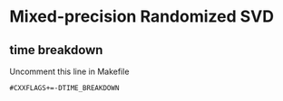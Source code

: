 # Mixed-precision Randomized SVD

## time breakdown

Uncomment this line in Makefile
```make
#CXXFLAGS+=-DTIME_BREAKDOWN
```
